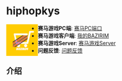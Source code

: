 # hiphopkys
<p align="center">
<img align="left" width="85" src="https://github.com/KysApp/hiphopkys/blob/master/doc/icon60@3x.png?raw=true">
<ul>
<li><strong>赛马游戏PC端</strong>: <a href="https://github.com/KysApp/hiphopkys/tree/master/clients/horse_pc">赛马PC端口</a>
<li><strong>赛马游戏客户端</strong>: <a href="">我的BAZIRIM</a>
<li><strong>赛马游戏Server</strong>: <a href="https://github.com/KysApp/hiphopkys/tree/master/servers">赛马游戏Server</a>
<li><strong>问题反馈</strong>: <a href="">问题反馈</a>
</ul>
</p>

## 介绍
